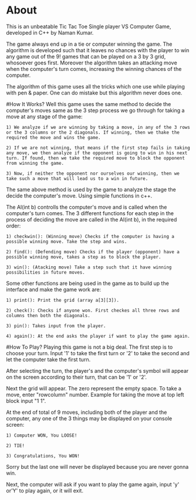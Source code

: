 # About
This is an unbeatable Tic  Tac Toe Single player VS Computer Game, developed in C++ by Naman Kumar.

The game always end up in a tie or computer winning the game. The algorithm is developed such that it leaves no chances with the player to win any game out of the 9! games that can be played on a 3 by 3 grid, whosoever goes first. Moreover the algorithm takes an attacking move when the computer's turn comes, increasing the winning chances of the computer.

The algorithm of this game uses all the tricks which one use while playing with pen & paper. One can do mistake but this algorithm never does one. 

#How It Works?
Well this game uses the same method to decide the computer's moves same as the 3 step process we go through for taking a move at any stage of the game:

    1) We analyze if we are winning by taking a move, in any of the 3 rows or the 3 columns or the 2 diagonals. If winning, then we thake the required the move and wins the game.
  
    2) If we are not winning, that means if the first step fails in taking any move, we then analyze if the opponent is going to win in his next turn. If found, then we take the required move to block the opponent from winning the game. 
  
    3) Now, if neither the opponent nor ourselves our winning, then we take such a move that will lead us to a win in future.

The same above method is used by the game to analyze the stage the decide the computer's move. Using simple functions in c++.

The AI(int b) controlls the computer's move and is called when the computer's turn comes. The 3 different functions for each step in the process of deciding the move are called in the AI(int b), in the required order:

    1) checkwin(): (Winning move) Checks if the computer is having a possible winning move. Take the step and wins.
    
    2) find(): (Defending move) Checks if the player (opponent) have a possible winning move, takes a step as to block the player.
    
    3) win(): (Atacking move) Take a step such that it have winning possibilities in future moves.
    
Some other functions are being used in the game as to build up the interface and make the game work are:

    1) print(): Print the grid (array a[3][3]).
    
    2) check(): Checks if anyone won. First checkes all three rows and columns then both the diagonals.
    
    3) pin(): Takes input from the player.
    
    4) again(): At the end asks the player if want to play the game again.

#How To Play?
Playing this game is not a big deal. The first step is to choose your turn. Input '1' to take the first turn or '2' to take the second and let the computer take the first turn. 

After selecting the turn, the player's and the computer's symbol will appear on the screen according to their turn, that can be '1' or '2'. 

Next the grid will appear. The zero represent the empty space. To take a move, enter "row<space>column" number. Example for taking the move at top left block input "1 1".

At the end of total of 9 moves, including both of the player and the computer, any one of the 3 things may be displayed on your console screen:

    1) Computer WON, You LOOSE!
    
    2) TIE!
    
    3) Congratulations, You WON!

Sorry but the last one will never be displayed because you are never gonna win. 

Next, the computer will ask if you want to play the game again, input 'y' or'Y' to play again, or it will exit. 
